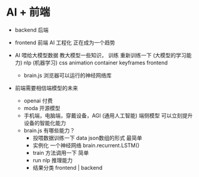 # AI + 前端

- backend 后端

- frontend 前端
  AI 工程化 正在成为一个趋势

- AI
  喂给大模型数据 教大模型一些知识，
  训练 重新训练一下 (大模型的学习能力)  nlp (机器学习)
  css animation container keyframes  frontend

  - brain.js 浏览器可以运行的神经网络库


- 前端需要相信端模型的未来
  - openai 付费
  - moda 开源模型
  - 手机端，电脑端，穿戴设备，AGI (通用人工智能)    端侧模型
    可以立刻提升 设备的智能化能力
  - brain.js 有哪些能力？
    - 投喂数据训练一下
      data json数组的形式   最简单
    - 实例化 一个神经网络
      brain.recurrent.LSTM()
    - train 方法调用一下 简单
    - run  nlp 推理能力
    - 结果分类 frontend | backend